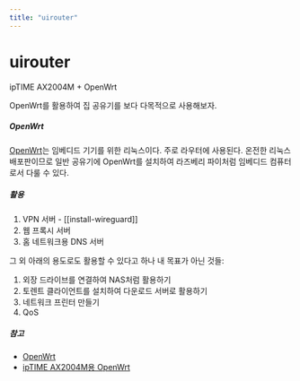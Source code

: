 ```yaml
---
title: "uirouter"
---
```

# uirouter

ipTIME AX2004M + OpenWrt

OpenWrt를 활용하여 집 공유기를 보다 다목적으로 사용해보자.

##### OpenWrt

[OpenWrt](https://openwrt.org/)는 임베디드 기기를 위한 리눅스이다. 주로 라우터에 사용된다.
온전한 리눅스 배포판이므로 일반 공유기에 OpenWrt를 설치하여 라즈베리 파이처럼 임베디드 컴퓨터로서 다룰 수 있다.

##### 활용

1. VPN 서버 - [[install-wireguard]]
2. 웹 프록시 서버
3. 홈 네트워크용 DNS 서버

그 외 아래의 용도로도 활용할 수 있다고 하나 내 목표가 아닌 것들:

1. 외장 드라이브를 연결하여 NAS처럼 활용하기
2. 토렌트 클라이언트를 설치하여 다운로드 서버로 활용하기
3. 네트워크 프린터 만들기
4. QoS

##### 참고

- [OpenWrt](https://openwrt.org/)
- [ipTIME AX2004M용 OpenWrt](https://kasugano.tistory.com/m/157)
